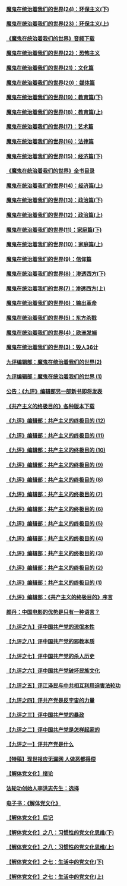 #### [魔鬼在统治着我们的世界(24)：环保主义(下)](../pages/nsc422/n10695307.md?t=10121833) 

#### [魔鬼在统治着我们的世界(23)：环保主义(上)](../pages/nsc422/n10688613.md?t=10121833) 

#### [《魔鬼在统治着我们的世界》音频下载](../pages/nsc422/n10635553.md?t=10121833) 

#### [魔鬼在统治着我们的世界(22)：恐怖主义](../pages/nsc422/n10614727.md?t=10121833) 

#### [魔鬼在统治着我们的世界(21)：文化篇](../pages/nsc422/n10597706.md?t=10121833) 

#### [魔鬼在统治着我们的世界(20)：媒体篇](../pages/nsc422/n10586579.md?t=10121833) 

#### [魔鬼在统治着我们的世界(19)：教育篇(下)](../pages/nsc422/n10564808.md?t=10121833) 

#### [魔鬼在统治着我们的世界(18)：教育篇(上)](../pages/nsc422/n10526970.md?t=10121833) 

#### [魔鬼在统治着我们的世界(17)：艺术篇](../pages/nsc422/n10499093.md?t=10121833) 

#### [魔鬼在统治着我们的世界(16)：法律篇](../pages/nsc422/n10485969.md?t=10121833) 

#### [魔鬼在统治着我们的世界(15)：经济篇(下)](../pages/nsc422/n10469975.md?t=10121833) 

#### [《魔鬼在统治着我们的世界》全书目录](../pages/nsc422/n10464261.md?t=10121833) 

#### [魔鬼在统治着我们的世界(14)：经济篇(上)](../pages/nsc422/n10457370.md?t=10121833) 

#### [魔鬼在统治着我们的世界(13)：政治篇(下)](../pages/nsc422/n10448270.md?t=10121833) 

#### [魔鬼在统治着我们的世界(12)：政治篇(上)](../pages/nsc422/n10444576.md?t=10121833) 

#### [魔鬼在统治着我们的世界(11)：家庭篇(下)](../pages/nsc422/n10440961.md?t=10121833) 

#### [魔鬼在统治着我们的世界(10)：家庭篇(上)](../pages/nsc422/n10435448.md?t=10121833) 

#### [魔鬼在统治着我们的世界(9)：信仰篇](../pages/nsc422/n10432159.md?t=10121833) 

#### [魔鬼在统治着我们的世界(8)：渗透西方(下)](../pages/nsc422/n10429603.md?t=10121833) 

#### [魔鬼在统治着我们的世界(7)：渗透西方(上)](../pages/nsc422/n10426013.md?t=10121833) 

#### [魔鬼在统治着我们的世界(6)：输出革命](../pages/nsc422/n10421536.md?t=10121833) 

#### [魔鬼在统治着我们的世界(5)：东方杀戮](../pages/nsc422/n10417707.md?t=10121833) 

#### [魔鬼在统治着我们的世界(4)：欧洲发端](../pages/nsc422/n10414890.md?t=10121833) 

#### [魔鬼在统治着我们的世界(3)：毁人36计](../pages/nsc422/n10411583.md?t=10121833) 

#### [九评编辑部：魔鬼在统治着我们的世界(2)](../pages/nsc422/n10410036.md?t=10121833) 

#### [九评编辑部：魔鬼在统治着我们的世界 (1)](../pages/nsc422/n10406825.md?t=10121833) 

#### [公告：《九评》编辑部另一部新书即将发表](../pages/nsc422/n10405104.md?t=10121833) 

#### [《共产主义的终极目的》各种版本下载](../pages/nsc422/n10022138.md?t=10121833) 

#### [《九评》编辑部：共产主义的终极目的 (12)](../pages/nsc422/n9933272.md?t=10121833) 

#### [《九评》编辑部：共产主义的终极目的 (11)](../pages/nsc422/n9924973.md?t=10121833) 

#### [《九评》编辑部：共产主义的终极目的 (10)](../pages/nsc422/n9920883.md?t=10121833) 

#### [《九评》编辑部：共产主义的终极目的 (9)](../pages/nsc422/n9916363.md?t=10121833) 

#### [《九评》编辑部：共产主义的终极目的 (8)](../pages/nsc422/n9912488.md?t=10121833) 

#### [《九评》编辑部：共产主义的终极目的 (7)](../pages/nsc422/n9901176.md?t=10121833) 

#### [《九评》编辑部：共产主义的终极目的 (6)](../pages/nsc422/n9899359.md?t=10121833) 

#### [《九评》编辑部：共产主义的终极目的 (5)](../pages/nsc422/n9893174.md?t=10121833) 

#### [《九评》编辑部：共产主义的终极目的 (4)](../pages/nsc422/n9891246.md?t=10121833) 

#### [《九评》编辑部：共产主义的终极目的 (3)](../pages/nsc422/n9879879.md?t=10121833) 

#### [《九评》编辑部：共产主义的终极目的 (2)](../pages/nsc422/n9876205.md?t=10121833) 

#### [《九评》编辑部：共产主义的终极目的 (1)](../pages/nsc422/n9865857.md?t=10121833) 

#### [《九评》编辑部：《共产主义的终极目的》序言](../pages/nsc422/n9862666.md?t=10121833) 

#### [颜丹：中国电影的优势是只有一种语言？](../pages/nsc422/n9583062.md?t=10121833) 

#### [【九评之九】评中国共产党的流氓本性](../pages/nsc422/n737542.md?t=10121833) 

#### [【九评之八】评中国共产党的邪教本质](../pages/nsc422/n735942.md?t=10121833) 

#### [【九评之七】评中国共产党的杀人历史](../pages/nsc422/n733806.md?t=10121833) 

#### [【九评之六】评中国共产党破坏民族文化](../pages/nsc422/n731667.md?t=10121833) 

#### [【九评之五】评江泽民与中共相互利用迫害法轮功](../pages/nsc422/n730058.md?t=10121833) 

#### [【九评之四】评共产党是反宇宙的力量](../pages/nsc422/n727814.md?t=10121833) 

#### [【九评之三】评中国共产党的暴政](../pages/nsc422/n725597.md?t=10121833) 

#### [【九评之二】评中国共产党是怎样起家的](../pages/nsc422/n723946.md?t=10121833) 

#### [【九评之一】评共产党是什么](../pages/nsc422/n722529.md?t=10121833) 

#### [【特稿】现世报应无漏网 人做恶都得偿](../pages/nsc422/n4215167.md?t=10121833) 

#### [【解体党文化】绪论](../pages/nsc422/n1449356.md?t=10121833) 

#### [法轮功创始人李洪志先生：选择](../pages/nsc422/n3580738.md?t=10121833) 

#### [电子书：《解体党文化》](../pages/nsc422/n1573484.md?t=10121833) 

#### [【解体党文化】后记](../pages/nsc422/n1531999.md?t=10121833) 

#### [【解体党文化】之八：习惯性的党文化思维(下)](../pages/nsc422/n1526477.md?t=10121833) 

#### [【解体党文化】之八：习惯性的党文化思维(上)](../pages/nsc422/n1520631.md?t=10121833) 

#### [【解体党文化】之七：生活中的党文化(下)](../pages/nsc422/n1513446.md?t=10121833) 

#### [【解体党文化】之七：生活中的党文化(上)](../pages/nsc422/n1509358.md?t=10121833) 

